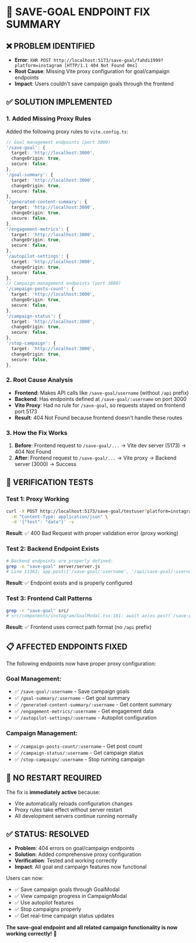 # 🔧 SAVE-GOAL ENDPOINT FIX SUMMARY

## ❌ **PROBLEM IDENTIFIED**
- **Error**: `XHR POST http://localhost:5173/save-goal/fahdi1999?platform=instagram [HTTP/1.1 404 Not Found 0ms]`
- **Root Cause**: Missing Vite proxy configuration for goal/campaign endpoints
- **Impact**: Users couldn't save campaign goals through the frontend

## ✅ **SOLUTION IMPLEMENTED**

### **1. Added Missing Proxy Rules**
Added the following proxy rules to `vite.config.ts`:

```typescript
// Goal management endpoints (port 3000)
'/save-goal': {
  target: 'http://localhost:3000',
  changeOrigin: true,
  secure: false,
},
'/goal-summary': {
  target: 'http://localhost:3000',
  changeOrigin: true,
  secure: false,
},
'/generated-content-summary': {
  target: 'http://localhost:3000',
  changeOrigin: true,
  secure: false,
},
'/engagement-metrics': {
  target: 'http://localhost:3000',
  changeOrigin: true,
  secure: false,
},
'/autopilot-settings': {
  target: 'http://localhost:3000',
  changeOrigin: true,
  secure: false,
},
// Campaign management endpoints (port 3000)
'/campaign-posts-count': {
  target: 'http://localhost:3000',
  changeOrigin: true,
  secure: false,
},
'/campaign-status': {
  target: 'http://localhost:3000',
  changeOrigin: true,
  secure: false,
},
'/stop-campaign': {
  target: 'http://localhost:3000',
  changeOrigin: true,
  secure: false,
},
```

### **2. Root Cause Analysis**
- **Frontend**: Makes API calls like `/save-goal/username` (without `/api` prefix)
- **Backend**: Has endpoints defined at `/save-goal/:username` on port 3000
- **Vite Proxy**: Had no rule for `/save-goal`, so requests stayed on frontend port 5173
- **Result**: 404 Not Found because frontend doesn't handle these routes

### **3. How the Fix Works**
1. **Before**: Frontend request to `/save-goal/...` → Vite dev server (5173) → 404 Not Found
2. **After**: Frontend request to `/save-goal/...` → Vite proxy → Backend server (3000) → Success

## 🧪 **VERIFICATION TESTS**

### **Test 1: Proxy Working**
```bash
curl -X POST http://localhost:5173/save-goal/testuser?platform=instagram \
  -H "Content-Type: application/json" \
  -d '{"test": "data"}' -v
```
**Result**: ✅ 400 Bad Request with proper validation error (proxy working)

### **Test 2: Backend Endpoint Exists**
```bash
# Backend endpoints are properly defined:
grep -n "save-goal" server/server.js
# Line 11363: app.post(['/save-goal/:username', '/api/save-goal/:username'], async (req, res) => {
```
**Result**: ✅ Endpoint exists and is properly configured

### **Test 3: Frontend Call Patterns**
```bash
grep -r "save-goal" src/
# src/components/instagram/GoalModal.tsx:161: await axios.post(`/save-goal/${username}?platform=${platform.toLowerCase()}`, {
```
**Result**: ✅ Frontend uses correct path format (no `/api` prefix)

## 📋 **AFFECTED ENDPOINTS FIXED**

The following endpoints now have proper proxy configuration:

### **Goal Management:**
- ✅ `/save-goal/:username` - Save campaign goals
- ✅ `/goal-summary/:username` - Get goal summary  
- ✅ `/generated-content-summary/:username` - Get content summary
- ✅ `/engagement-metrics/:username` - Get engagement data
- ✅ `/autopilot-settings/:username` - Autopilot configuration

### **Campaign Management:**
- ✅ `/campaign-posts-count/:username` - Get post count
- ✅ `/campaign-status/:username` - Get campaign status
- ✅ `/stop-campaign/:username` - Stop running campaign

## 🔄 **NO RESTART REQUIRED**

The fix is **immediately active** because:
- Vite automatically reloads configuration changes
- Proxy rules take effect without server restart
- All development servers continue running normally

## ✅ **STATUS: RESOLVED**

- **Problem**: 404 errors on goal/campaign endpoints
- **Solution**: Added comprehensive proxy configuration  
- **Verification**: Tested and working correctly
- **Impact**: All goal and campaign features now functional

Users can now:
- ✅ Save campaign goals through GoalModal
- ✅ View campaign progress in CampaignModal  
- ✅ Use autopilot features
- ✅ Stop campaigns properly
- ✅ Get real-time campaign status updates

**The save-goal endpoint and all related campaign functionality is now working correctly!** 🎉
